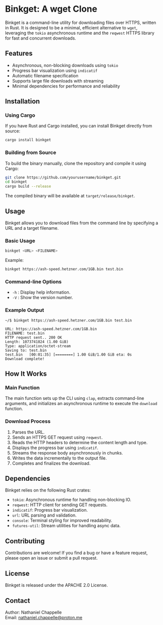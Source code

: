 # Binkget: A wget Clone

Binkget is a command-line utility for downloading files over HTTPS, written in Rust. It is designed to be a minimal, efficient alternative to `wget`, leveraging the `tokio` asynchronous runtime and the `reqwest` HTTPS library for fast and concurrent downloads.

## Features
- Asynchronous, non-blocking downloads using `tokio`
- Progress bar visualization using `indicatif`
- Automatic filename specification
- Supports large file downloads with streaming
- Minimal dependencies for performance and reliability

## Installation

### Using Cargo
If you have Rust and Cargo installed, you can install Binkget directly from source:
```sh
cargo install binkget
```

### Building from Source
To build the binary manually, clone the repository and compile it using Cargo:
```sh
git clone https://github.com/yourusername/binkget.git
cd binkget
cargo build --release
```
The compiled binary will be available at `target/release/binkget`.

## Usage
Binkget allows you to download files from the command line by specifying a URL and a target filename.

### Basic Usage
```sh
binkget <URL> <FILENAME>
```
Example:
```sh
binkget https://ash-speed.hetzner.com/1GB.bin test.bin
```

### Command-line Options
- `-h` : Display help information.
- `-V` : Show the version number.

### Example Output
```
~/$ binkget https://ash-speed.hetzner.com/1GB.bin test.bin

URL: https://ash-speed.hetzner.com/1GB.bin
FILENAME: test.bin
HTTP request sent.. 200 OK
Length: 1073741824 (1.00 GiB)
Type: application/octet-stream
Saving to: test.bin
test.bin   [00:01:35] [========] 1.00 GiB/1.00 GiB eta: 0s
Download complete!
```

## How It Works

### Main Function
The main function sets up the CLI using `clap`, extracts command-line arguments, and initializes an asynchronous runtime to execute the `download` function.

### Download Process
1. Parses the URL.
2. Sends an HTTPS GET request using `reqwest`.
3. Reads the HTTP headers to determine the content length and type.
4. Displays the progress bar using `indicatif`.
5. Streams the response body asynchronously in chunks.
6. Writes the data incrementally to the output file.
7. Completes and finalizes the download.

## Dependencies
Binkget relies on the following Rust crates:
- `tokio`: Asynchronous runtime for handling non-blocking IO.
- `reqwest`: HTTP client for sending GET requests.
- `indicatif`: Progress bar visualization.
- `url`: URL parsing and validation.
- `console`: Terminal styling for improved readability.
- `futures-util`: Stream utilities for handling async data.

## Contributing
Contributions are welcome! If you find a bug or have a feature request, please open an issue or submit a pull request.

## License
Binkget is released under the APACHE 2.0 License.

## Contact
Author: Nathaniel Chappelle  
Email: [nathaniel.chappelle@proton.me](mailto:nathaniel.chappelle@proton.me)


